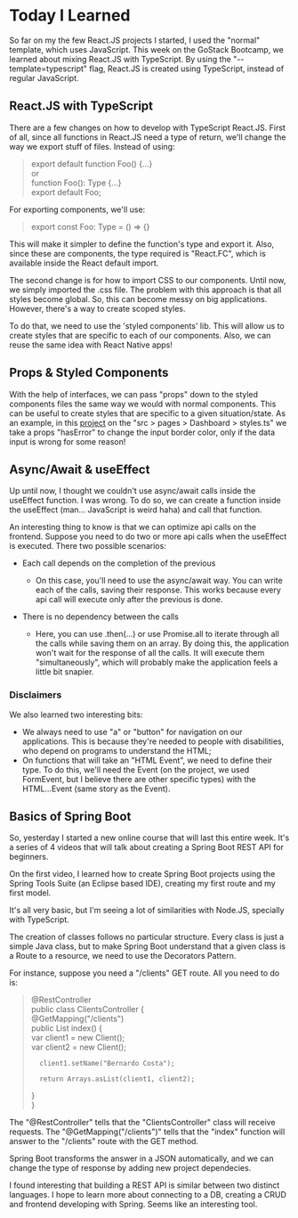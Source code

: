 # Today I Learned

So far on my the few React.JS projects I started, I used the "normal" template,
which uses JavaScript. This week on the GoStack Bootcamp, we learned about mixing
React.JS with TypeScript. By using the "--template=typescript" flag, React.JS
is created using TypeScript, instead of regular JavaScript.

## React.JS with TypeScript

There are a few changes on how to develop with TypeScript React.JS. First of all,
since all functions in React.JS need a type of return, we'll change the way we
export stuff of files. Instead of using:

> export default function Foo() {...}  
or  
> function Foo(): Type {...}  
> export default Foo;  

For exporting components, we'll use:

> export const Foo: Type = () => {}  

This will make it simpler to define the function's type and export it. Also, since
these are components, the type required is "React.FC", which is available inside the
React default import.

The second change is for how to import CSS to our components. Until now, we simply
imported the .css file. The problem with this approach is that all styles become
global. So, this can become messy on big applications. However, there's a way to
create scoped styles.

To do that, we need to use the 'styled components' lib. This will allow us to create
styles that are specific to each of our components. Also, we can reuse the same idea
with React Native apps!

## Props & Styled Components

With the help of interfaces, we can pass "props" down to the styled components files
the same way we would with normal components. This can be useful to create styles
that are specific to a given situation/state. As an example, in this [project](https://github.com/bernas1104/gostack/tree/master/semana-iii/frontend)
on the "src > pages > Dashboard > styles.ts" we take a props "hasError" to change
the input border color, only if the data input is wrong for some reason!

## Async/Await & useEffect

Up until now, I thought we couldn't use async/await calls inside the useEffect
function. I was wrong. To do so, we can create a function inside the useEffect
(man... JavaScript is weird haha) and call that function.

An interesting thing to know is that we can optimize api calls on the frontend.
Suppose you need to do two or more api calls when the useEffect is executed. There
two possible scenarios:

- Each call depends on the completion of the previous
  - On this case, you'll need to use the async/await way. You can write each of the
calls, saving their response. This works because every api call will execute only
after the previous is done.

- There is no dependency between the calls
  - Here, you can use .then(...) or use Promise.all to iterate through all the calls
while saving them on an array. By doing this, the application won't wait for the response
of all the calls. It will execute them "simultaneously", which will probably make the
application feels a little bit snapier.

### Disclaimers

We also learned two interesting bits:

- We always need to use "a" or "button" for navigation on our applications. This is
because they're needed to people with disabilities, who depend on programs to
understand the HTML;
- On functions that will take an "HTML Event", we need to define their type. To do
this, we'll need the Event (on the project, we used FormEvent, but I believe there
are other specific types) with the HTML...Event (same story as the Event).

## Basics of Spring Boot

So, yesterday I started a new online course that will last this entire week. It's
a series of 4 videos that will talk about creating a Spring Boot REST API for
beginners.

On the first video, I learned how to create Spring Boot projects using the Spring
Tools Suite (an Eclipse based IDE), creating my first route and my first model.

It's all very basic, but I'm seeing a lot of similarities with Node.JS, specially
with TypeScript.

The creation of classes follows no particular structure. Every class is just a simple
Java class, but to make Spring Boot understand that a given class is a Route to a
resource, we need to use the Decorators Pattern.

For instance, suppose you need a "/clients" GET route. All you need to do is:

> @RestController  
> public class ClientsController {  
>	@GetMapping("/clients")  
>	public List<Client> index() {  
>		var client1 = new Client();  
>		var client2 = new Client();  
>		  
>		client1.setName("Bernardo Costa");  
>		  
>		return Arrays.asList(client1, client2);  
>	 }  
> }  

The "@RestController" tells that the "ClientsController" class will receive requests.
The "@GetMapping("/clients")" tells that the "index" function will answer to the
"/clients" route with the GET method.

Spring Boot transforms the answer in a JSON automatically, and we can change the type
of response by adding new project dependecies.

I found interesting that building a REST API is similar between two distinct languages.
I hope to learn more about connecting to a DB, creating a CRUD and frontend developing
with Spring. Seems like an interesting tool.